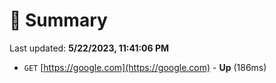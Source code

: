 # 📖 Summary
Last updated: **5/22/2023, 11:41:06 PM**

- `GET` [https://google.com](https://google.com) - **Up** (186ms)
